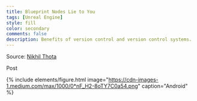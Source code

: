 ```yaml
---
title: Blueprint Nodes Lie to You
tags: [Unreal Engine]
style: fill
color: secondary
comments: false
description: Benefits of version control and version control systems.
---
```


Source: [Nikhil Thota](https://medium.com/@nikhilthota/digital-minimalism-ac083064b4e4)

Post

{% include elements/figure.html image="https://cdn-images-1.medium.com/max/1000/0*nF_H2-8oTY7C0a54.png" caption="Android" %}
